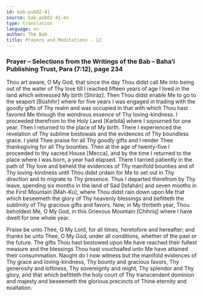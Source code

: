 ```yaml
---
id: bab-pub02-41
source: bab-pub02-41-en
type: translation
language: en
author: The Bab
title: Prayers and Meditations - 12
---
```

### Prayer – Selections from the Writings of the Bab – Baha’i Publishing Trust, Para (7:12), page 234

Thou art aware, O My God, that since the day Thou didst call Me into being out of the water of Thy love till I reached fifteen years of age I lived in the land which witnessed My birth \[Shíráz\]. Then Thou didst enable Me to go to the seaport \[Búshihr\] where for five years I was engaged in trading with the goodly gifts of Thy realm and was occupied in that with which Thou hast favored Me through the wondrous essence of Thy loving-kindness. I proceeded therefrom to the Holy Land \[Karbilá\] where I sojourned for one year. Then I returned to the place of My birth. There I experienced the revelation of Thy sublime bestowals and the evidences of Thy boundless grace. I yield Thee praise for all Thy goodly gifts and I render Thee thanksgiving for all Thy bounties. Then at the age of twenty-five I proceeded to thy sacred House \[Mecca\], and by the time I returned to the place where I was born, a year had elapsed. There I tarried patiently in the path of Thy love and beheld the evidences of Thy manifold bounties and of Thy loving-kindness until Thou didst ordain for Me to set out in Thy direction and to migrate to Thy presence. Thus I departed therefrom by Thy leave, spending six months in the land of Sád \[Isfahán\] and seven months in the First Mountain \[Máh-Kú\], where Thou didst rain down upon Me that which beseemeth the glory of Thy heavenly blessings and befitteth the sublimity of Thy gracious gifts and favors. Now, in My thirtieth year, Thou beholdest Me, O My God, in this Grievous Mountain \[Chihríq\] where I have dwelt for one whole year.

Praise be unto Thee, O My Lord, for all times, heretofore and hereafter; and thanks be unto Thee, O My God, under all conditions, whether of the past or the future. The gifts Thou hast bestowed upon Me have reached their fullest measure and the blessings Thou hast vouchsafed unto Me have attained their consummation. Naught do I now witness but the manifold evidences of Thy grace and loving-kindness, Thy bounty and gracious favors, Thy generosity and loftiness, Thy sovereignty and might, Thy splendor and Thy glory, and that which befitteth the holy court of Thy transcendent dominion and majesty and beseemeth the glorious precincts of Thine eternity and exaltation.